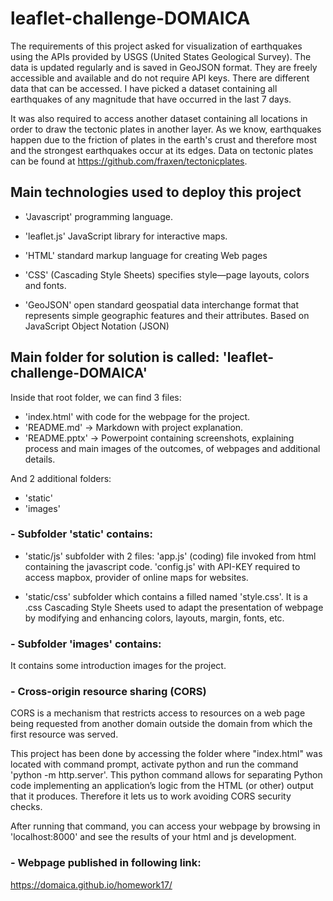 # leaflet-challenge-DOMAICA

The requirements of this project asked for visualization of earthquakes using the APIs provided by USGS (United States Geological Survey). The data is updated regularly and is saved in GeoJSON format. They are freely accessible and available and do not require API keys.
There are different data that can be accessed. I have picked a dataset containing all earthquakes of any magnitude that have occurred in the last 7 days.

It was also required to access another dataset containing all locations in order to draw the tectonic plates in another layer. As we know, earthquakes happen due to the friction of plates in the earth's crust and therefore most and the strongest earthquakes occur at its edges. Data on tectonic plates can be found at <https://github.com/fraxen/tectonicplates>.

## Main technologies used to deploy this project
- 'Javascript' programming language.
- 'leaflet.js' JavaScript library for interactive maps.

- 'HTML' standard markup language for creating Web pages
- 'CSS' (Cascading Style Sheets) specifies style—page layouts, colors and fonts.

- 'GeoJSON' open standard geospatial data interchange format that represents simple geographic features and their attributes. Based on JavaScript Object Notation (JSON)


## Main folder for solution is called: 'leaflet-challenge-DOMAICA'

Inside that root folder, we can find 3 files:

- 'index.html' with code for the webpage for the project.
- 'README.md' -> Markdown with project explanation.
- 'README.pptx' -> Powerpoint containing screenshots, explaining process and main images of the outcomes, of webpages and additional details.

And 2 additional folders:

- 'static'
- 'images'

### - Subfolder 'static' contains:
   
- 'static/js' subfolder with 2 files:
    'app.js' (coding) file invoked from html containing the javascript code.
    'config.js' with API-KEY required to access mapbox, provider of online maps for websites.
  
- 'static/css' subfolder which contains a filled named 'style.css'. It is a .css Cascading Style Sheets used to adapt the presentation of webpage by modifying and enhancing colors, layouts, margin, fonts, etc.

### - Subfolder 'images' contains:

It contains some introduction images for the project.


### - Cross-origin resource sharing (CORS)

 CORS is a mechanism that restricts access to resources on a web page being requested from another domain outside the domain from which the first resource was served.
 
This project has been done by accessing the folder where "index.html" was located with command prompt, activate python and run the command 'python -m http.server'. This python command allows for separating Python code implementing an application’s logic from the HTML (or other) output that it produces. Therefore it lets us to work avoiding CORS security checks.

After running that command, you can access your webpage by browsing in 'localhost:8000' and see the results of your html and js development.


### - Webpage published in following link:

https://domaica.github.io/homework17/



